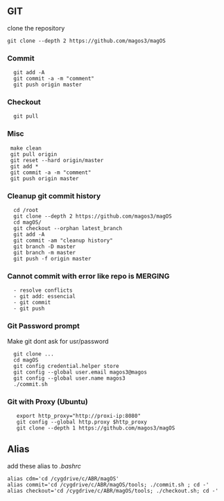 ## GIT
clone the repository

    git clone --depth 2 https://github.com/magos3/magOS



### Commit
```
  git add -A
  git commit -a -m "comment"
  git push origin master
```

### Checkout
```
  git pull
```

### Misc
```
 make clean
 git pull origin
 git reset --hard origin/master
 git add *
 git commit -a -m "comment"
 git push origin master
```

### Cleanup git commit history
```
  cd /root
  git clone --depth 2 https://github.com/magos3/magOS
  cd magOS/
  git checkout --orphan latest_branch
  git add -A
  git commit -am "cleanup history"
  git branch -D master
  git branch -m master
  git push -f origin master
```
  
### Cannot commit with error like repo is MERGING
```
  - resolve conflicts
  - git add: essencial 
  - git commit
  - git push
```

### Git Password prompt
Make git dont ask for usr/password
```
  git clone ...
  cd magOS
  git config credential.helper store
  git config --global user.email magos3@magos
  git config --global user.name magos3
  ./commit.sh
```

### Git with Proxy (Ubuntu)
```
   export http_proxy="http://proxi-ip:8080"
   git config --global http.proxy $http_proxy
   git clone --depth 1 https://github.com/magos3/magOS
```
  
## Alias
add these alias to *.bashrc* 
    
    alias cdm='cd /cygdrive/c/ABR/magOS'
    alias commit='cd /cygdrive/c/ABR/magOS/tools; ./commit.sh ; cd -'
    alias checkout='cd /cygdrive/c/ABR/magOS/tools; ./checkout.sh; cd -'


  
